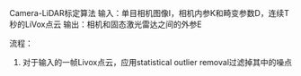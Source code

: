 Camera-LiDAR标定算法
输入：单目相机图像I，相机内参K和畸变参数D，连续T秒的LiVox点云
输出：相机和固态激光雷达之间的外参E

流程：
1. 对于输入的一帧Livox点云，应用statistical outlier removal过滤掉其中的噪点
